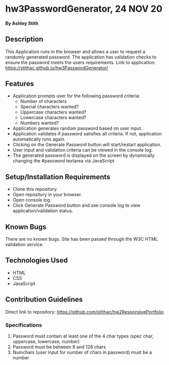 # hw3PasswordGenerator, 24 NOV 20
#### By Ashley Stith
## Description
This Application runs in the browser and allows a user to request a randomly generated password.  The application has validation checks to ensure the password meets the users requirements.
Link to application: https://stithac.github.io/hw3PasswordGenerator/
## Features
* Application prompts user for the following password criteria:
    * Number of characters
    * Special characters wanted?
    * Uppercase characters wanted?
    * Lowercase characters wanted?
    * Numbers wanted?
* Application generates random password based on user input.
* Application validates if password satisfies all criteria. If not, application automatically runs again.
* Clicking on the Generate Password button will start/restart application.
* User input and validation criteria can be viewed in the console log.
* The generated password is displayed on the screen by dynamically changing the #password textarea via JavaScript
## Setup/Installation Requirements
* Clone this repository.
* Open repository in your browser.
* Open console log.
* Click Generate Password button and see console log to view application/validation status.
## Known Bugs
There are no known bugs. Site has been passed through the W3C HTML validation service.
## Technologies Used
* HTML
* CSS
* JavaScript
## Contribution Guidelines
Direct link to repository: https://github.com/stithac/hw2ResponsivePortfolio
### Specifications
1. Password must contain at least one of the 4 char types (spec char, uppercase, lowercase, number)
2. Password must be between 8 and 128 chars
3. Numchars (user input for number of chars in password) must be a number

